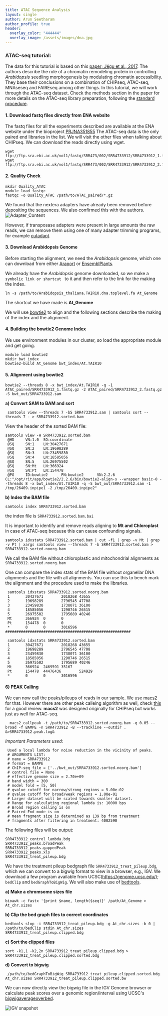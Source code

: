 ```yaml
---
title: ATAC Sequence Analysis
layout: single
author: Arun Seetharam
author_profile: true
header:
  overlay_color: "444444"
  overlay_image: /assets/images/dna.jpg
---
```



### ATAC-seq tutorial:
The data for this tutorial is based on this [paper; Jégu et al., 2017](http://europepmc.org/backend/ptpmcrender.fcgi?accid=PMC5471679&blobtype=pdf). The authors describe the role of a chromatin remodeling protein in controlling _Arabidopsis_ seedling morphogenesis by modulating chromatin accessibility. They base their conclusions on a combination of CHIPseq, ATAC-seq, MNAseseq and FAIREseq among other things. In this tutorial, we will work through the ATAC-seq dataset. Check the methods section in the paper for more details on the ATAC-seq library preparation, following the [standard procedure](https://www.ncbi.nlm.nih.gov/pmc/articles/PMC4374986/).  


#### 1. Download fastq files directly from ENA website
The fastq files for all the experiments described are available at the ENA website under the bioproject [PRJNA351855](https://www.ebi.ac.uk/ena/data/view/PRJNA351855)
 The ATAC-seq data is the only paired end libraries in the list. We will visit the other files when talking about CHIPseq. We can download the reads directly using wget.
 ```
 wget ftp://ftp.sra.ebi.ac.uk/vol1/fastq/SRR473/002/SRR4733912/SRR4733912_1.fastq.gz
 wget ftp://ftp.sra.ebi.ac.uk/vol1/fastq/SRR473/002/SRR4733912/SRR4733912_2.fastq.gz
 ```

#### 2. Quality Check
 ```
 mkdir Quality_ATAC
 module load fastqc
 fastqc -o Quality_ATAC /path/to/ATAC_paired/*.gz
 ```
 We found that the nextera adapters have already been removed before depositing the sequences. We also confirmed this with the authors.
 ![Adapter_Content](Assets/fastqc_adapter_content_plot.png)

  However, if transposase adapters were present in large amounts the raw reads, we can remove them using one of many adapter trimming programs, for example [cutadapt](http://cutadapt.readthedocs.io/en/stable/guide.html).

#### 3. Download Arabidopsis Genome
Before starting the alignment, we need the _Arabidopsis_ genome, which one can download from either [Araport](https://www.araport.org/data/araport11) or [EnsemblPlants](http://plants.ensembl.org/index.html).

We already have the _Arabidopsis_ genome downloaded, so we  make a `symbolic link or shortcut ` to it and then refer to the link for the making the index.

```
ln -s /path/to/Arabidopsis_thaliana.TAIR10.dna.toplevel.fa At_Genome
```
The shortcut we have made is __At_Genome__

We will use [bowtie2](http://bowtie-bio.sourceforge.net/bowtie2/index.shtml) to align and the following sections describe the making of the index and the alignment.

#### 4. Building the bowtie2 Genome Index
We use environment modules in our cluster, so load the appropriate module and get going.
```
module load bowtie2
mkdir bwt_index
bowtie2-build At_Genome bwt_index/At.TAIR10
```


#### 5. Alignment using bowtie2


```
bowtie2 --threads 8 -x bwt_index/At.TAIR10 -q -1 ATAC_paired/SRR4733912_1.fastq.gz -2 ATAC_paired/SRR4733912_2.fastq.gz -S bwt_out/SRR4733912.sam
```

__a) Convert SAM to BAM and sort__
```
 samtools view --threads 7 -bS SRR4733912.sam | samtools sort --threads 7 - > SRR4733912.sorted.bam
 ```
View the header of the sorted BAM file:

```
samtools view -H SRR4733912.sorted.bam
 @HD     VN:1.0  SO:coordinate
 @SQ     SN:1    LN:30427671
 @SQ     SN:2    LN:19698289
 @SQ     SN:3    LN:23459830
 @SQ     SN:4    LN:18585056
 @SQ     SN:5    LN:26975502
 @SQ     SN:Mt   LN:366924
 @SQ     SN:Pt   LN:154478
 @PG     ID:bowtie2      PN:bowtie2      VN:2.2.6        CL:"/opt/rit/app/bowtie2/2.2.6/bin/bowtie2-align-s --wrapper basic-0 --threads 8 -x bwt_index/At.TAIR10 -q -S bwt_out/SRR4733912.sam -1 /tmp/26409.inpipe1 -2 /tmp/26409.inpipe2"
 ```

__b) Index the BAM file__
 ```
 samtools index SRR4733912.sorted.bam
```
 the index file is `SRR4733912.sorted.bam.bai`

 It is important to identify and remove reads aligning to __Mt and Chloroplast__ in case of ATAC-seq because this can cause confounding signals.
 ```
 samtools idxstats SRR4733912.sorted.bam | cut -f1 | grep -v Mt | grep -v Pt | xargs samtools view --threads 7 -b SRR4733912.sorted.bam > SRR4733912.sorted.noorg.bam
```
We call the BAM file without chloroplastic and mitochondrial alignments as `SRR4733912.sorted.noorg.bam`

 One can compare the index stats of the BAM file without organellar DNA alignments and the file with all alignments. You can use this to bench mark the alignment and the procedure used to make the libraries.
```
 samtools idxstats SRR4733912.sorted.noorg.bam
 1       30427671        2018268 43655
 2       19698289        2796545 47708
 3       23459830        1738071 36100
 4       18585056        1290746 26515
 5       26975502        1795689 40246
 Mt      366924  0       0
 Pt      154478  0       0
 *       0       0       3016596
########################################################

 samtools idxstats SRR4733912.sorted.bam
 1       30427671        2018268 43655
 2       19698289        2796545 47708
 3       23459830        1738071 36100
 4       18585056        1290746 26515
 5       26975502        1795689 40246
 Mt      366924  2469591 35167
 Pt      154478  44476436        524929
 *       0       0       3016596
```
#### 6) PEAK Calling
 We can now call the peaks/pileups of reads in our sample. We use [macs2](https://github.com/taoliu/MACS) for that. However there are other peak calleing algorithm as well, check [this](https://www.ncbi.nlm.nih.gov/pmc/articles/PMC5429005/) for a good review. __macs2__ was designed originally for CHIPseq but works just as well for ATAC-seq.

```
  macs2 callpeak -t /path/to/SRR4733912.sorted.noorg.bam -q 0.05 --broad -f BAMPE -n SRR4733912 -B --trackline --outdir . &>SRR4733912.peak.log&
```
_Important Parameters used:_
```
 Used a local lambda for noise reduction in the vicinity of peaks.
 # ARGUMENTS LIST:
 # name = SRR4733912
 # format = BAMPE
 # ChIP-seq file = ['../bwt_out/SRR4733912.sorted.noorg.bam']
 # control file = None
 # effective genome size = 2.70e+09
 # band width = 300
 # model fold = [5, 50]
 # qvalue cutoff for narrow/strong regions = 5.00e-02
 # qvalue cutoff for broad/weak regions = 1.00e-01
 # Larger dataset will be scaled towards smaller dataset.
 # Range for calculating regional lambda is: 10000 bps
 # Broad region calling is on
 # Paired-End mode is on
 # mean fragment size is determined as 139 bp from treatment
 # fragments after filtering in treatment: 4002590
```
The following files will be output:
```
SRR4733912_control_lambda.bdg
SRR4733912_peaks.broadPeak
SRR4733912_peaks.gappedPeak
SRR4733912_peaks.xls
SRR4733912_treat_pileup.bdg
```
We have the treatment pileup bedgraph file `SRR4733912_treat_pileup.bdg`, which we can convert to a bigwig format to view in a browser, e.g., IGV. We download a few program available from UCSC(https://genome.ucsc.edu/); `bedClip` and `bedGraphToBigWig`. We will also make use of [bedtools](http://bedtools.readthedocs.io/en/latest/).

__a) Make a chromsome sizes file__
```
bioawk -c fastx '{print $name, length($seq)}' /path/At_Genome > At_chr.sizes
```

__b) Clip the bed graph files to correct coordinates__
 ```
 bedtools slop -i SRR4733912_treat_pileup.bdg -g At_chr.sizes -b 0 | /path/to/bedClip stdin At_chr.sizes SRR4733912_treat_pileup.clipped.bdg
```

__c) Sort the clipped files__
 ```
 sort -k1,1 -k2,2n SRR4733912_treat_pileup.clipped.bdg > SRR4733912_treat_pileup.clipped.sorted.bdg
```

__d) Convert to bigwig__
```
 /path/to/bedGraphToBigWig SRR4733912_treat_pileup.clipped.sorted.bdg At_chr.sizes SRR4733912_treat_pileup.clipped.sorted.bw
 ```

 We can now directly view the bigwig file in the IGV Genome browser or calculate peak scores over a genomic region/interval using UCSC's [bigwigaverageoverbed](https://bioconda.github.io/recipes/ucsc-bigwigaverageoverbed/README.html).

 ![IGV snapshot](Assets/igv_snapshot_ATAC.png)
